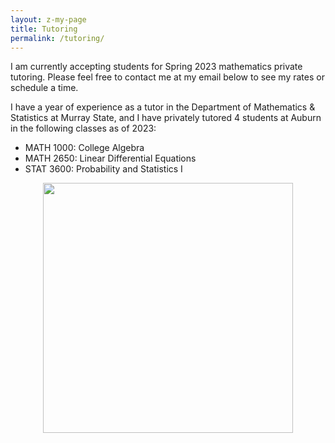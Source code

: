 ```yaml
---
layout: z-my-page
title: Tutoring
permalink: /tutoring/
---
```


I am currently accepting students for Spring 2023 mathematics private tutoring. Please feel free to contact me at my email below to see my rates or schedule a time.

I have a year of experience as a tutor in the Department of Mathematics & Statistics at Murray State, and I have privately tutored 4 students at Auburn in the following classes as of 2023:
  - MATH 1000: College Algebra
  - MATH 2650: Linear Differential Equations
  - STAT 3600: Probability and Statistics I

<center><img src="{{ site.baseurl }}/assets/images/reu-talk-chalkboard.jpg" width="400" height="auto" /></center>